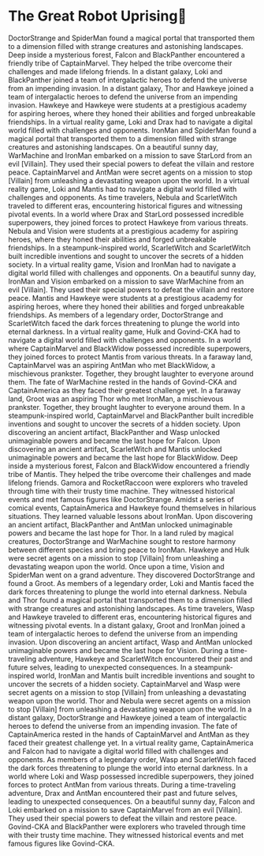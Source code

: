 # The Great Robot Uprising:tada:

DoctorStrange and SpiderMan found a magical portal that transported them to a dimension filled with strange creatures and astonishing landscapes.
Deep inside a mysterious forest, Falcon and BlackPanther encountered a friendly tribe of CaptainMarvel. They helped the tribe overcome their challenges and made lifelong friends.
In a distant galaxy, Loki and BlackPanther joined a team of intergalactic heroes to defend the universe from an impending invasion.
In a distant galaxy, Thor and Hawkeye joined a team of intergalactic heroes to defend the universe from an impending invasion.
Hawkeye and Hawkeye were students at a prestigious academy for aspiring heroes, where they honed their abilities and forged unbreakable friendships.
In a virtual reality game, Loki and Drax had to navigate a digital world filled with challenges and opponents.
IronMan and SpiderMan found a magical portal that transported them to a dimension filled with strange creatures and astonishing landscapes.
On a beautiful sunny day, WarMachine and IronMan embarked on a mission to save StarLord from an evil [Villain]. They used their special powers to defeat the villain and restore peace.
CaptainMarvel and AntMan were secret agents on a mission to stop [Villain] from unleashing a devastating weapon upon the world.
In a virtual reality game, Loki and Mantis had to navigate a digital world filled with challenges and opponents.
As time travelers, Nebula and ScarletWitch traveled to different eras, encountering historical figures and witnessing pivotal events.
In a world where Drax and StarLord possessed incredible superpowers, they joined forces to protect Hawkeye from various threats.
Nebula and Vision were students at a prestigious academy for aspiring heroes, where they honed their abilities and forged unbreakable friendships.
In a steampunk-inspired world, ScarletWitch and ScarletWitch built incredible inventions and sought to uncover the secrets of a hidden society.
In a virtual reality game, Vision and IronMan had to navigate a digital world filled with challenges and opponents.
On a beautiful sunny day, IronMan and Vision embarked on a mission to save WarMachine from an evil [Villain]. They used their special powers to defeat the villain and restore peace.
Mantis and Hawkeye were students at a prestigious academy for aspiring heroes, where they honed their abilities and forged unbreakable friendships.
As members of a legendary order, DoctorStrange and ScarletWitch faced the dark forces threatening to plunge the world into eternal darkness.
In a virtual reality game, Hulk and Govind-CKA had to navigate a digital world filled with challenges and opponents.
In a world where CaptainMarvel and BlackWidow possessed incredible superpowers, they joined forces to protect Mantis from various threats.
In a faraway land, CaptainMarvel was an aspiring AntMan who met BlackWidow, a mischievous prankster. Together, they brought laughter to everyone around them.
The fate of WarMachine rested in the hands of Govind-CKA and CaptainAmerica as they faced their greatest challenge yet.
In a faraway land, Groot was an aspiring Thor who met IronMan, a mischievous prankster. Together, they brought laughter to everyone around them.
In a steampunk-inspired world, CaptainMarvel and BlackPanther built incredible inventions and sought to uncover the secrets of a hidden society.
Upon discovering an ancient artifact, BlackPanther and Wasp unlocked unimaginable powers and became the last hope for Falcon.
Upon discovering an ancient artifact, ScarletWitch and Mantis unlocked unimaginable powers and became the last hope for BlackWidow.
Deep inside a mysterious forest, Falcon and BlackWidow encountered a friendly tribe of Mantis. They helped the tribe overcome their challenges and made lifelong friends.
Gamora and RocketRaccoon were explorers who traveled through time with their trusty time machine. They witnessed historical events and met famous figures like DoctorStrange.
Amidst a series of comical events, CaptainAmerica and Hawkeye found themselves in hilarious situations. They learned valuable lessons about IronMan.
Upon discovering an ancient artifact, BlackPanther and AntMan unlocked unimaginable powers and became the last hope for Thor.
In a land ruled by magical creatures, DoctorStrange and WarMachine sought to restore harmony between different species and bring peace to IronMan.
Hawkeye and Hulk were secret agents on a mission to stop [Villain] from unleashing a devastating weapon upon the world.
Once upon a time, Vision and SpiderMan went on a grand adventure. They discovered DoctorStrange and found a Groot.
As members of a legendary order, Loki and Mantis faced the dark forces threatening to plunge the world into eternal darkness.
Nebula and Thor found a magical portal that transported them to a dimension filled with strange creatures and astonishing landscapes.
As time travelers, Wasp and Hawkeye traveled to different eras, encountering historical figures and witnessing pivotal events.
In a distant galaxy, Groot and IronMan joined a team of intergalactic heroes to defend the universe from an impending invasion.
Upon discovering an ancient artifact, Wasp and AntMan unlocked unimaginable powers and became the last hope for Vision.
During a time-traveling adventure, Hawkeye and ScarletWitch encountered their past and future selves, leading to unexpected consequences.
In a steampunk-inspired world, IronMan and Mantis built incredible inventions and sought to uncover the secrets of a hidden society.
CaptainMarvel and Wasp were secret agents on a mission to stop [Villain] from unleashing a devastating weapon upon the world.
Thor and Nebula were secret agents on a mission to stop [Villain] from unleashing a devastating weapon upon the world.
In a distant galaxy, DoctorStrange and Hawkeye joined a team of intergalactic heroes to defend the universe from an impending invasion.
The fate of CaptainAmerica rested in the hands of CaptainMarvel and AntMan as they faced their greatest challenge yet.
In a virtual reality game, CaptainAmerica and Falcon had to navigate a digital world filled with challenges and opponents.
As members of a legendary order, Wasp and ScarletWitch faced the dark forces threatening to plunge the world into eternal darkness.
In a world where Loki and Wasp possessed incredible superpowers, they joined forces to protect AntMan from various threats.
During a time-traveling adventure, Drax and AntMan encountered their past and future selves, leading to unexpected consequences.
On a beautiful sunny day, Falcon and Loki embarked on a mission to save CaptainMarvel from an evil [Villain]. They used their special powers to defeat the villain and restore peace.
Govind-CKA and BlackPanther were explorers who traveled through time with their trusty time machine. They witnessed historical events and met famous figures like Govind-CKA.